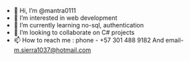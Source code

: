 - 👋 Hi, I’m @mantra0111
- 👀 I’m interested in web development 
- 🌱 I’m currently learning no-sql, authentication
- 💞️ I’m looking to collaborate on C# projects
- 📫 How to reach me :  phone - +57 301 488 9182 And email- m.sierra1037@hotmail.com 

<!---
mantra0111/mantra0111 is a ✨ special ✨ repository because its `README.md` (this file) appears on your GitHub profile.
You can click the Preview link to take a look at your changes.
--->

